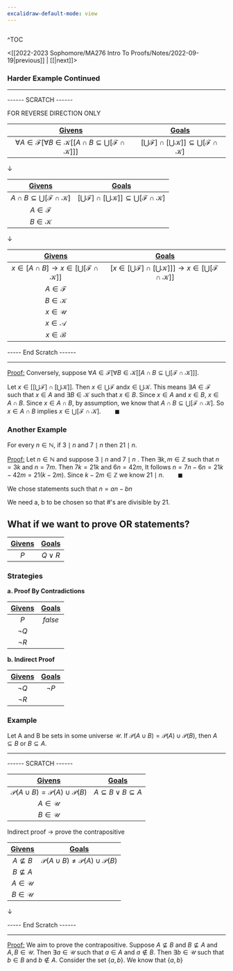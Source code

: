 ```yaml
---
excalidraw-default-mode: view
---
```



```toc

```

^TOC

<[[2022-2023 Sophomore/MA276 Intro To Proofs/Notes/2022-09-19|previous]] | [[|next]]>

### Harder Example Continued

---
------ SCRATCH ------

FOR REVERSE DIRECTION ONLY

|<u>Givens</u>|<u>Goals</u>|
| :---: | :---: |
|$\forall A \in \mathcal{F}[\forall B \in \mathcal{K}[[A\cap B \subseteq \bigcup[\mathcal{F}\cap\mathcal{K}]]]$|$[\bigcup \mathcal{F}]\cap [\bigcup\mathcal{K}]]\subseteq \bigcup[\mathcal{F}\cap\mathcal{K}]$|

$\downarrow$

|<u>Givens</u>|<u>Goals</u>|
| :---: | :---: |
|$A\cap B \subseteq \bigcup[\mathcal{F}\cap\mathcal{K}]$|$[\bigcup \mathcal{F}]\cap [\bigcup\mathcal{K}]]\subseteq \bigcup[\mathcal{F}\cap\mathcal{K}]$|
|$A \in \mathcal{F}$||
|$B \in \mathcal{K}$||

$\downarrow$

|<u>Givens</u>|<u>Goals</u>|
| :---: | :---: |
|$x \in [A\cap B] \to x \in [\bigcup[\mathcal{F}\cap\mathcal{K}]]$|$[x \in [\bigcup \mathcal{F}]\cap [\bigcup\mathcal{K}]]]\to x \in [\bigcup[\mathcal{F}\cap\mathcal{K}]]$|
|$A \in \mathcal{F}$||
|$B \in \mathcal{K}$||
|$x \in \mathcal{U}$||
|$x \in \mathcal{A}$||
|$x \in \mathcal{B}$||

----- End Scratch ------

---

<u>Proof:</u> Conversely, suppose $\forall A \in \mathcal{F}[\forall B \in \mathcal{K}[[A\cap B \subseteq \bigcup[\mathcal{F}\cap\mathcal{K}]]]$.

Let $x\in[[\bigcup\mathcal{F}]\cap[\bigcup\mathcal{K}]]$. Then $x \in \bigcup\mathcal{F}$ and$x \in \bigcup\mathcal{K}$. This means $\exists A \in \mathcal{F}$ such that $x\in A$ and $\exists B \in \mathcal{K}$ such that $x \in B$. Since $x \in A$ and $x\in B$, $x \in A \cap B$. Since $x \in A \cap B$, by assumption, we know that $A \cap B \subseteq \bigcup[\mathcal{F}\cap\mathcal{K}]$. So $x \in A \cap B$ implies $x \in \bigcup[\mathcal{F}\cap\mathcal{K}].\qquad\blacksquare$


### Another Example

For every $n\in\mathbb{N}$, if $3\mid n$ and $7 \mid n$ then $21 \mid n$.

<u>Proof:</u> Let $n\in\mathbb{N}$ and suppose $3 \mid n$ and $7 \mid n$ . Then $\exists k,m \in \mathbb{Z}$ such that $n=3k$ and $n=7m$. Then $7k = 21k$ and $6n = 42m$, It follows $n=7n-6n=21k-42m=21(k-2m)$. Since $k-2m\in\mathbb{Z}$ we know $21\mid n.\qquad\blacksquare$


We chose statements such that $n=an-bn$

We need a, b to be chosen so that #'s are divisible by 21.


## What if we want to prove OR statements?


|<u>Givens</u>|<u>Goals</u>|
| :---: | :---: |
|$P$|$Q\lor R$|

### Strategies

**a. Proof By Contradictions**

|<u>Givens</u>|<u>Goals</u>|
| :---: | :---: |
|$P$|$false$|
|$\neg Q$||
|$\neg R$||

**b. Indirect Proof** 

|<u>Givens</u>|<u>Goals</u>|
| :---: | :---: |
|$\neg Q$|$\neg P$|
|$\neg R$||


### Example

Let A and B be sets in some universe $\mathcal{U}$. If $\mathcal{P}(A\cup B) = \mathcal{P}(A)\cup\mathcal{P}(B)$, then $A\subseteq B$ or $B \subseteq A$.

---
------ SCRATCH ------


|<u>Givens</u>|<u>Goals</u>|
| :---: | :---: |
|$\mathcal{P}(A\cup B) = \mathcal{P}(A)\cup\mathcal{P}(B)$|$A\subseteq B \lor B \subseteq A$|
|$A \in \mathcal{U}$||
|$B \in \mathcal{U}$||

Indirect proof $\to$ prove the contrapositive

|<u>Givens</u>|<u>Goals</u>|
| :---: | :---: |
|$A\nsubseteq B$|$\mathcal{P}(A\cup B) \neq \mathcal{P}(A)\cup\mathcal{P}(B)$|
|$B \nsubseteq A$||
|$A \in \mathcal{U}$||
|$B \in \mathcal{U}$||


$\downarrow$


----- End Scratch ------

---

<u>Proof:</u> We aim to prove the contrapositive. Suppose $A\nsubseteq B$ and $B \nsubseteq A$ and $A,B\in\mathcal{U}$. Then $\exists a \in \mathcal{U}$ such that $a \in A$ and $a \notin B$. Then $\exists b \in \mathcal{U}$ such that $b \in B$ and $b \notin A$. Consider the set $\{a,b\}$. We know that $\{a,b\}$ 




